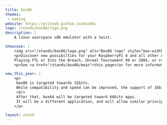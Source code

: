 ```yaml
---
title: box86
themes:
 - Gaming
website: https://ptitseb.github.io/box86/
logo: /stands/box86/logo.png
description: |
    A linux userspace x86 emulator with a twist.

showcase: |
    <img src="/stands/box86/logo.png" alt="Box86 logo" style="max-width: 100%" />
    <p>Discover new possibilties for your RaspberryPI 4 and all other ARM SBC with box86.<br>
    Playing FTL or Into the Breach, Unreal Tournament 99 or 2004, or racing a few laps on Flatout (to name just a few) becomes possible on a small SBC.</p>
    <p>See <a href="/stands/box86/main">this page</a> for more informations.</p>

new_this_year: |
    <p>
     box86 is targeted towards 32bits.
     While compatibility and speed can be improved, the support of 16bits code (for Wine) is probably the last missing feature for box86.
     <br>
     After that, box64 will be targeted toward 64bits apps.
     It will be a different application, and will allow similar principles with native use of ARM64 native libs directly on x86_64 linux apps.
    </p>

layout: stand
---
```

